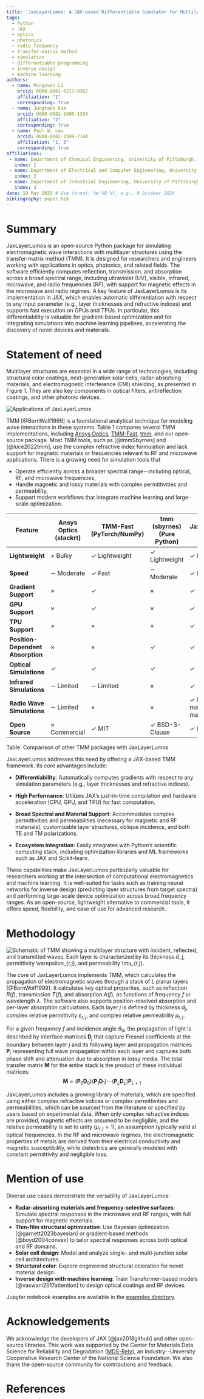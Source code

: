 ```yaml
---
title: 'JaxLayerLumos: A JAX-based Differentiable Simulator for Multilayer Optical and Radio Frequency Structures'
tags:
  - Python
  - JAX
  - optics
  - photonics
  - radio frequency
  - transfer-matrix method
  - simulation
  - differentiable programming
  - inverse design
  - machine learning
authors:
  - name: Mingxuan Li
    orcid: 0000-0001-6217-9382
    affiliation: "1"
    corresponding: true
  - name: Jungtaek Kim
    orcid: 0000-0002-1905-1399
    affiliation: "2"
    corresponding: true
  - name: Paul W. Leu 
    orcid: 0000-0002-1599-7144
    affiliation: "1, 3"
    corresponding: true
affiliations:
 - name: Department of Chemical Engineering, University of Pittsburgh, Pittsburgh, PA 15261, USA
   index: 1
 - name: Department of Electrical and Computer Engineering, University of Wisconsin--Madison, Madison, WI 53706, USA
   index: 2
 - name: Department of Industrial Engineering, University of Pittsburgh, Pittsburgh, PA 15261, USA
   index: 3
date: 19 May 2025 # Use format: %e %B %Y, e.g., 9 October 2024
bibliography: paper.bib
---
```


# Summary
JaxLayerLumos is an open-source Python package for simulating electromagnetic wave interactions with multilayer structures using the transfer-matrix method (TMM). It is designed for researchers and engineers working with applications in optics, photonics, and related fields. The software efficiently computes reflection, transmission, and absorption across a broad spectral range, including ultraviolet (UV), visible, infrared, microwave, and radio frequencies (RF), with support for magnetic effects in the microwave and radio regimes. A key feature of JaxLayerLumos is its implementation in JAX, which enables automatic differentiation with respect to any input parameter (e.g., layer thicknesses and refractive indices) and supports fast execution on GPUs and TPUs. In particular, this differentiability is valuable for gradient-based optimization and for integrating simulations into machine learning pipelines, accelerating the discovery of novel devices and materials.

# Statement of need

Multilayer structures are essential in a wide range of technologies, including structural color coatings, 
next-generation solar cells, radar-absorbing materials, and electromagnetic interference (EMI) shielding, as presented in Figure 1. 
They are also key components in optical filters, antireflection coatings, and other photonic devices.

![Applications of JaxLayerLumos](assets/applications.png)

TMM [@BornWolf1999] is a foundational analytical technique for modeling wave interactions in these systems. 
Table 1 compares several TMM implementations, including
[Ansys Optics](https://www.ansys.com/products/optics), [TMM-Fast](https://github.com/MLResearchAtOSRAM/tmm_fast), [tmm](https://github.com/sbyrnes321/tmm), and our open-source package. Most TMM tools, such as [@tmmSbyrnes] and [@luce2022tmm], 
use the complex refractive index formulation and lack support for magnetic materials or frequencies relevant to RF and microwave applications.
There is a growing need for simulation tools that

* Operate efficiently across a broader spectral range--including optical, RF, and microwave frequencies,
* Handle magnetic and lossy materials with complex permittivities and permeability,
* Support modern workflows that integrate machine learning and large-scale optimization.

| **Feature** | **Ansys Optics** (stackrt) | **TMM-Fast** (PyTorch/NumPy) | **tmm** (sbyrnes) (Pure Python) | **JaxLayerLumos** (Jax) |
|-----|-----|-----|-----|-----|
| **Lightweight** | $\times$ Bulky | $\checkmark$ Lightweight | $\checkmark$ Lightweight | $\checkmark$ Lightweight |
| **Speed** | $\sim$ Moderate | $\checkmark$ Fast  | $\sim$ Moderate | $\checkmark$ Fast |
| **Gradient Support** | $\times$ | $\checkmark$ | $\times$ | $\checkmark$ |
| **GPU Support** | $\times$ | $\checkmark$ | $\times$ | $\checkmark$ |
| **TPU Support** | $\times$ | $\times$ | $\times$ | $\checkmark$ |
| **Position-Dependent Absorption** | $\times$ | $\times$ | $\checkmark$ | $\checkmark$ |                   
| **Optical Simulations** | $\checkmark$ | $\checkmark$ | $\checkmark$ | $\checkmark$ |
| **Infrared Simulations** | $\sim$ Limited | $\sim$ Limited | $\times$ | $\checkmark$ |
| **Radio Wave Simulations** | $\sim$ Limited | $\times$ | $\times$ | $\checkmark$ Handles magnetic materials |
| **Open Source** | $\times$ Commercial | $\checkmark$ MIT | $\checkmark$ BSD-3-Clause | $\checkmark$ MIT |
Table: Comparison of other TMM packages with JaxLayerLumos

JaxLayerLumos addresses this need by offering a JAX-based TMM framework. Its core advantages include:

* **Differentiability**: Automatically computes gradients with respect to any simulation parameters (e.g., layer thicknesses and refractive indices).

* **High Performance**: Utilizes JAX’s just-in-time compilation and hardware acceleration (CPU, GPU, and TPU) for fast computation.

* **Broad Spectral and Material Support**: Accommodates complex permittivities and permeabilities (necessary for magnetic and RF materials), customizable layer structures, oblique incidence, and both TE and TM polarizations.

* **Ecosystem Integration**: Easily integrates with Python’s scientific computing stack, including optimization libraries and ML frameworks such as JAX and Scikit-learn.

These capabilities make JaxLayerLumos particularly valuable for researchers working at the intersection of computational electromagnetics and machine learning. It is well-suited for tasks such as training neural networks for inverse design (predicting layer structures from target spectra) and performing large-scale device optimization across broad frequency ranges. As an open-source, lightweight alternative to commercial tools, it offers speed, flexibility, and ease of use for advanced research.

# Methodology

![Schematic of TMM showing a multilayer structure with incident, reflected, and transmitted waves. Each layer is characterized by its thickness $d_j$, permittivity $\varepsilon_{r,j}$, and permeability $\mu_{r,j}$.](assets/TMM.png)

The core of JaxLayerLumos implements TMM, which calculates the propagation of electromagnetic waves through a stack of $L$ planar layers [@BornWolf1999]. It calculates key optical properties, such as reflection $R(f)$, transmission $T(f)$, and absorption $A(f)$, as functions of frequency $f$ or wavelength $\lambda$. The software also supports position-resolved absorption and per-layer absorption calculations. Each layer $j$ is defined by thickness $d_j$, complex relative permittivity $\varepsilon_{r,j}$, and complex relative permeability $\mu_{r,j}$.
  
For a given frequency $f$ and incidence angle $\theta_0$, the propagation of light is described by interface matrices $\mathbf{D}_j$ 
that capture Fresnel coefficients at the boundary between layer $j$ and its following layer and propagation matrices $\mathbf{P}_j$ representing full wave propagation within each layer and captures both phase shift and attenuation due to absorption in lossy media.  The total transfer matrix $\mathbf{M}$ for the entire stack is the product of these individual matrices:
$$\mathbf{M}=(\mathbf{P}_0\mathbf{D}_0)(\mathbf{P}_1\mathbf{D}_1)\cdots(\mathbf{P}_L\mathbf{D}_L)\mathbf{P}_{L+1}$$

JaxLayerLumos includes a growing library of materials, which are specified using either complex refractive indices or complex permittivities and permeabilities, which can be sourced from the literature or 
specified by users based on experimental data.  When only complex refractive indices are provided, magnetic effects are assumed to be negligible, and the relative permeability is set to unity
($\mu_{r,j} = 1$), an assumption typically valid at optical frequencies.
In the RF and microwave regimes, the electromagnetic properties of metals are derived from their electrical conductivity and magnetic susceptibility, while dielectrics are generally modeled with constant permittivity and negligible loss.

# Mention of use

Diverse use cases demonstrate the versatility of JaxLayerLumos:

* **Radar-absorbing materials and frequency-selective surfaces**: Simulate spectral responses in the microwave and RF ranges, with full support for magnetic materials.
* **Thin-film structural optimization**: Use Bayesian optimization [@garnett2023bayesian] or gradient-based methods [@boyd2004convex] to tailor spectral responses across both optical and RF domains.
* **Solar cell design**: Model and analyze single- and multi-junction solar cell architectures.
* **Structural color**: Explore engineered structural coloration for novel material design.
* **Inverse design with machine learning**: Train Transformer-based models [@vaswani2017attention] to design optical coatings and RF devices.

Jupyter notebook examples are available in the [examples directory](./examples/).

# Acknowledgements

We acknowledge the developers of JAX [@jax2018github] and other open-source libraries. This work was supported by the Center for Materials Data Science for Reliability and Degradation ([MDS-Rely](https://mds-rely.org/)), an Industry--University Cooperative Research Center of the National Science Foundation. We also thank the open-source community for contributions and feedback.

# References
